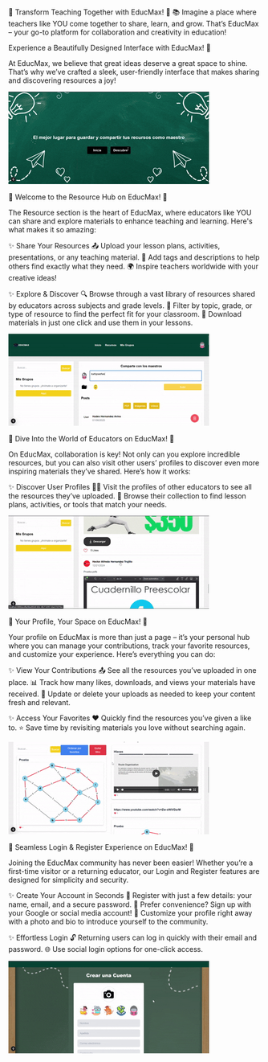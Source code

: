 🌟 Transform Teaching Together with EducMax! 🌟
📚 Imagine a place where teachers like YOU come together to share, learn, and grow. That’s EducMax – your go-to platform for collaboration and creativity in education!

Experience a Beautifully Designed Interface with EducMax! 🎨

At EducMax, we believe that great ideas deserve a great space to shine. That’s why we’ve crafted a sleek, user-friendly interface that makes sharing and discovering resources a joy!

![HomePage](github/HomeEducMax.gif)

📂 Welcome to the Resource Hub on EducMax! 🌟

The Resource section is the heart of EducMax, where educators like YOU can share and explore materials to enhance teaching and learning. Here's what makes it so amazing:

✨ Share Your Resources
📤 Upload your lesson plans, activities, presentations, or any teaching material.
🎨 Add tags and descriptions to help others find exactly what they need.
🌍 Inspire teachers worldwide with your creative ideas!

✨ Explore & Discover
🔍 Browse through a vast library of resources shared by educators across subjects and grade levels.
📑 Filter by topic, grade, or type of resource to find the perfect fit for your classroom.
💾 Download materials in just one click and use them in your lessons.

![ResurcesPage](github/educmaxresources.gif)

🌟 Dive Into the World of Educators on EducMax! 🌟

On EducMax, collaboration is key! Not only can you explore incredible resources, but you can also visit other users’ profiles to discover even more inspiring materials they’ve shared. Here’s how it works:

✨ Discover User Profiles
👩‍🏫 Visit the profiles of other educators to see all the resources they’ve uploaded.
🔎 Browse their collection to find lesson plans, activities, or tools that match your needs.

![OtherProfile](github/OtherProfileeducmax.gif)

🌟 Your Profile, Your Space on EducMax! 🌟

Your profile on EducMax is more than just a page – it’s your personal hub where you can manage your contributions, track your favorite resources, and customize your experience. Here’s everything you can do:

✨ View Your Contributions
📤 See all the resources you’ve uploaded in one place.
📊 Track how many likes, downloads, and views your materials have received.
🎯 Update or delete your uploads as needed to keep your content fresh and relevant.

✨ Access Your Favorites
❤️ Quickly find the resources you’ve given a like to.
⭐ Save time by revisiting materials you love without searching again.

![UserPage](github/usereducmax.gif)

🔑 Seamless Login & Register Experience on EducMax! 🚀

Joining the EducMax community has never been easier! Whether you’re a first-time visitor or a returning educator, our Login and Register features are designed for simplicity and security.

✨ Create Your Account in Seconds
📝 Register with just a few details: your name, email, and a secure password.
📧 Prefer convenience? Sign up with your Google or social media account!
🎨 Customize your profile right away with a photo and bio to introduce yourself to the community.

✨ Effortless Login
🔓 Returning users can log in quickly with their email and password.
🌐 Use social login options for one-click access.

![RegisterLogin](github/registereducmax.gif)

